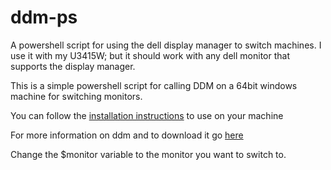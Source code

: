 # ddm-ps
A powershell script for using the dell display manager to switch machines.  I use it with my U3415W; but it should work with any dell monitor that supports the display manager.

This is a simple powershell script for calling DDM on a 64bit windows machine for switching monitors.

You can follow the [installation instructions](http://toddwseattle.github.io/ddm-ps/) to use on your machine

For more information on ddm and to download it go [here](http://www.dell.com/support/home/us/en/04/Drivers/DriversDetails?driverId=9YJ4T)

Change the $monitor variable to the monitor you want to switch to.
